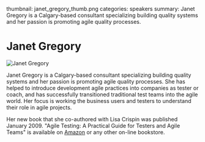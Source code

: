 thumbnail: janet_gregory_thumb.png
categories: speakers
summary: Janet Gregory is a Calgary-based consultant specializing building quality systems and her passion is promoting agile quality processes.

#  Janet Gregory

![Janet Gregory](/attachments/janet_gregory_resized.jpg)

Janet Gregory is a Calgary-based consultant specializing building quality systems and her passion is promoting agile quality processes.  She has helped to introduce development agile practices into companies as tester or coach, and has successfully transitioned traditional test teams into the agile world.  Her focus is working the business users and testers to understand their role in agile projects.

Her new book that she co-authored with Lisa Crispin was published January 2009.  "Agile Testing: A Practical Guide for Testers and Agile Teams" is available on [Amazon](http://www.amazon.ca/Agile-Testing-Practical-Guide-Testers/dp/0321534468/ref=sr_1_1?ie=UTF8&amp;s=books&amp;qid=1233081519&amp;sr=8-1) or any other on-line bookstore.
